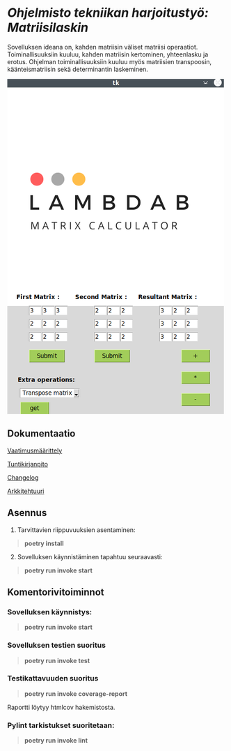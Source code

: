 # *Ohjelmisto tekniikan harjoitustyö: Matriisilaskin*

Sovelluksen ideana on, kahden matriisin väliset matriisi operaatiot. Toiminallisuuksiin kuuluu, kahden matriisin kertominen, yhteenlasku ja erotus. Ohjelman toiminallisuuksiin kuuluu myös matriisien transpoosin, käänteismatriisin sekä determinantin laskeminen. 

![Kuva](./dokumentaatio/kuvat/software2.png)



## Dokumentaatio
[Vaatimusmäärittely](https://github.com/lifeofborna/ot-harjoitustyo/blob/master/dokumentaatio/vaatimusmaarittely.md)

[Tuntikirjanpito](https://github.com/lifeofborna/ot-harjoitustyo/blob/master/dokumentaatio/tuntikirjanpito.md)

[Changelog](https://github.com/lifeofborna/ot-harjoitustyo/blob/master/dokumentaatio/changelog.md)

[Arkkitehtuuri](https://github.com/lifeofborna/ot-harjoitustyo/blob/master/dokumentaatio/arkkitehtuuri.md)

## Asennus

1. Tarvittavien riippuvuuksien asentaminen:
>**poetry install**

2. Sovelluksen käynnistäminen tapahtuu seuraavasti:
>**poetry run invoke start**


## Komentorivitoiminnot

### Sovelluksen käynnistys:
>**poetry run invoke start**

### Sovelluksen testien suoritus
>**poetry run invoke test**

### Testikattavuuden suoritus
> **poetry run invoke coverage-report** 
> 
Raportti löytyy htmlcov hakemistosta.

### Pylint tarkistukset suoritetaan:
> **poetry run invoke lint**
